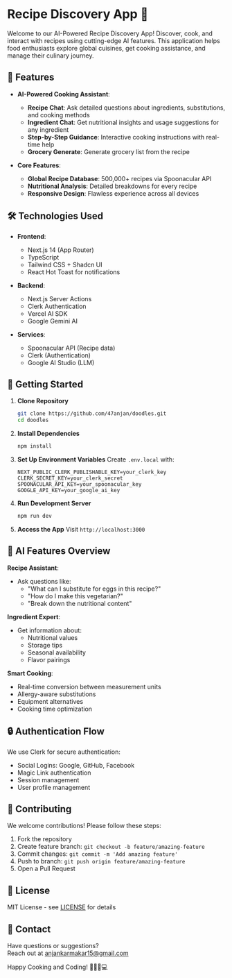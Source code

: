 # Recipe Discovery App 🍳

Welcome to our AI-Powered Recipe Discovery App! Discover, cook, and interact with recipes using cutting-edge AI features. This application helps food enthusiasts explore global cuisines, get cooking assistance, and manage their culinary journey.

## 🌟 Features

- **AI-Powered Cooking Assistant**:

  - **Recipe Chat**: Ask detailed questions about ingredients, substitutions, and cooking methods
  - **Ingredient Chat**: Get nutritional insights and usage suggestions for any ingredient
  - **Step-by-Step Guidance**: Interactive cooking instructions with real-time help
  - **Grocery Generate**: Generate grocery list from the recipe

- **Core Features**:
  - **Global Recipe Database**: 500,000+ recipes via Spoonacular API
  - **Nutritional Analysis**: Detailed breakdowns for every recipe
  - **Responsive Design**: Flawless experience across all devices

## 🛠 Technologies Used

- **Frontend**:

  - Next.js 14 (App Router)
  - TypeScript
  - Tailwind CSS + Shadcn UI
  - React Hot Toast for notifications

- **Backend**:

  - Next.js Server Actions
  - Clerk Authentication
  - Vercel AI SDK
  - Google Gemini AI

- **Services**:
  - Spoonacular API (Recipe data)
  - Clerk (Authentication)
  - Google AI Studio (LLM)

## 🚀 Getting Started

1. **Clone Repository**

   ```bash
   git clone https://github.com/47anjan/doodles.git
   cd doodles
   ```

2. **Install Dependencies**

   ```bash
   npm install
   ```

3. **Set Up Environment Variables**
   Create `.env.local` with:

   ```env
   NEXT_PUBLIC_CLERK_PUBLISHABLE_KEY=your_clerk_key
   CLERK_SECRET_KEY=your_clerk_secret
   SPOONACULAR_API_KEY=your_spoonacular_key
   GOOGLE_API_KEY=your_google_ai_key
   ```

4. **Run Development Server**

   ```bash
   npm run dev
   ```

5. **Access the App**
   Visit `http://localhost:3000`

## 🧠 AI Features Overview

**Recipe Assistant**:

- Ask questions like:
  - "What can I substitute for eggs in this recipe?"
  - "How do I make this vegetarian?"
  - "Break down the nutritional content"

**Ingredient Expert**:

- Get information about:
  - Nutritional values
  - Storage tips
  - Seasonal availability
  - Flavor pairings

**Smart Cooking**:

- Real-time conversion between measurement units
- Allergy-aware substitutions
- Equipment alternatives
- Cooking time optimization

## 🔒 Authentication Flow

We use Clerk for secure authentication:

- Social Logins: Google, GitHub, Facebook
- Magic Link authentication
- Session management
- User profile management

## 🤝 Contributing

We welcome contributions! Please follow these steps:

1. Fork the repository
2. Create feature branch: `git checkout -b feature/amazing-feature`
3. Commit changes: `git commit -m 'Add amazing feature'`
4. Push to branch: `git push origin feature/amazing-feature`
5. Open a Pull Request

## 📄 License

MIT License - see [LICENSE](LICENSE) for details

## 📧 Contact

Have questions or suggestions?  
Reach out at [anjankarmakar15@gmail.com](mailto:anjankarmakar15@gmail.com)

Happy Cooking and Coding! 👩🍳👨💻
